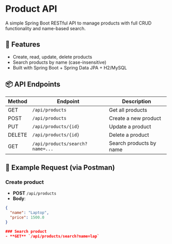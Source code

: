 # Product API

A simple Spring Boot RESTful API to manage products with full CRUD functionality and name-based search.

## 🚀 Features

- Create, read, update, delete products
- Search products by name (case-insensitive)
- Built with Spring Boot + Spring Data JPA + H2/MySQL

## 📦 API Endpoints

| Method | Endpoint                       | Description             |
|--------|--------------------------------|-------------------------|
| GET    | `/api/products`                | Get all products        |
| POST   | `/api/products`                | Create a new product    |
| PUT    | `/api/products/{id}`           | Update a product        |
| DELETE | `/api/products/{id}`           | Delete a product        |
| GET    | `/api/products/search?name=...`| Search products by name |

## 🧪 Example Request (via Postman)

### Create product
- **POST** `/api/products`
- **Body**:
```json
{
  "name": "Laptop",
  "price": 1500.0
}

### Search product
- **GET** `/api/products/search?name=lap`